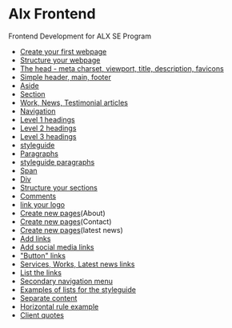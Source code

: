 # Alx Frontend

Frontend Development for ALX SE Program

* [Create your first webpage](./0-index.html)
* [Structure your webpage](./1-index.html)
* [The head - meta charset, viewport, title, description, favicons](./2-index.html)
* [Simple header, main, footer](./3-index.html)
* [Aside](./article.html)
* [Section](./5-index.html)
* [Work, News, Testimonial articles](./6-index.html)
* [Navigation](./7-index.html)
* [Level 1 headings](./8-index.html)
* [Level 2 headings](./9-index.html)
* [Level 3 headings](./10-index.html)
* [styleguide](./11-styleguide.html)
* [Paragraphs](./12-index.html)
* [styleguide paragraphs](./13-styleguide.html)
* [Span](./14-index.html)
* [Div](./15-index.html)
* [Structure your sections](./16-index.html)
* [Comments](./17-index.html)
* [link your logo](./18-index.html)
* [Create new pages](./about.html)(About)
* [Create new pages](./contact.html)(Contact)
* [Create new pages](./latest_news.html)(latest news)
* [Add links](./20-index.html)
* [Add social media links](./21-index.html)
* ["Button" links](./22-index.html)
* [Services, Works, Latest news links](./23-index.html)
* [List the links](./24-index.html)
* [Secondary navigation menu](./25-index.html)
* [Examples of lists for the styleguide](./26-styleguide.html)
* [Separate content](./27-index.html)
* [Horizontal rule example](./28-styleguide.html)
* [Client quotes](./29-index.html)
  